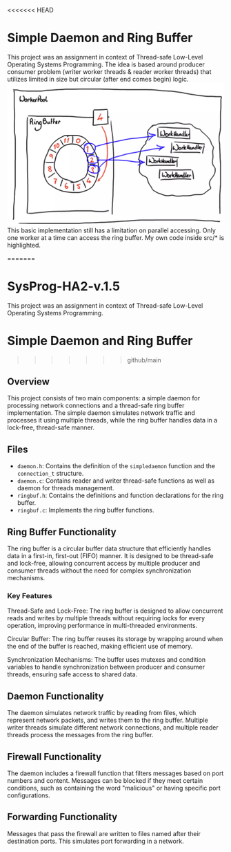 <<<<<<< HEAD

# Simple Daemon and Ring Buffer

This project was an assignment in context of Thread-safe Low-Level Operating Systems Programming. The idea is based around producer consumer problem (writer worker threads & reader worker threads) that utilizes limited in size but circular (after end comes begin) logic. 
![Concept](image.png)
This basic implementation still has a limitation on parallel accessing. Only one worker at a time can access the ring buffer.
My own code inside src/* is highlighted.


=======
# SysProg-HA2-v.1.5

This project was an assignment in context of Thread-safe Low-Level Operating Systems Programming.

# Simple Daemon and Ring Buffer

>>>>>>> github/main
## Overview

This project consists of two main components: a simple daemon for processing network connections and a thread-safe ring buffer implementation. The simple daemon simulates network traffic and processes it using multiple threads, while the ring buffer handles data in a lock-free, thread-safe manner.

## Files

- `daemon.h`: Contains the definition of the `simpledaemon` function and the `connection_t` structure.
- `daemon.c`: Contains reader and writer thread-safe functions as well as daemon for threads management.
- `ringbuf.h`: Contains the definitions and function declarations for the ring buffer.
- `ringbuf.c`: Implements the ring buffer functions.

## Ring Buffer Functionality

The ring buffer is a circular buffer data structure that efficiently handles data in a first-in, first-out (FIFO) manner. It is designed to be thread-safe and lock-free, allowing concurrent access by multiple producer and consumer threads without the need for complex synchronization mechanisms.

### Key Features
Thread-Safe and Lock-Free: The ring buffer is designed to allow concurrent reads and writes by multiple threads without requiring locks for every operation, improving performance in multi-threaded environments.

Circular Buffer: The ring buffer reuses its storage by wrapping around when the end of the buffer is reached, making efficient use of memory.

Synchronization Mechanisms: The buffer uses mutexes and condition variables to handle synchronization between producer and consumer threads, ensuring safe access to shared data.

## Daemon Functionality

The daemon simulates network traffic by reading from files, which represent network packets, and writes them to the ring buffer. Multiple writer threads simulate different network connections, and multiple reader threads process the messages from the ring buffer.

## Firewall Functionality
The daemon includes a firewall function that filters messages based on port numbers and content. Messages can be blocked if they meet certain conditions, such as containing the word "malicious" or having specific port configurations.

## Forwarding Functionality
Messages that pass the firewall are written to files named after their destination ports. This simulates port forwarding in a network.